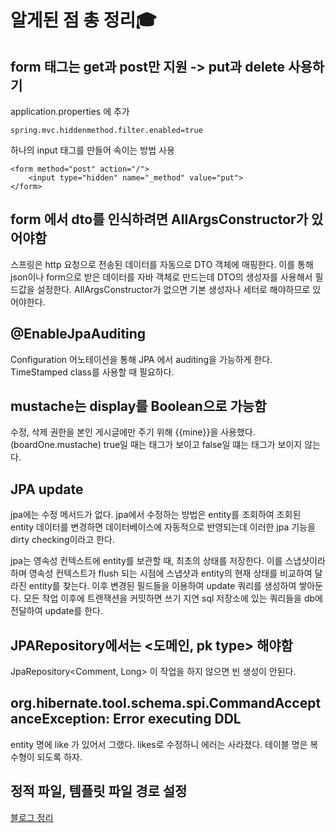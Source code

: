 # 알게된 점 총 정리🎓


## form 태그는 get과 post만 지원 -> put과 delete 사용하기
application.properties 에 추가

    spring.mvc.hiddenmethod.filter.enabled=true

하나의 input 태그를 만들어 속이는 방법 사용

    <form method="post" action="/">
        <input type="hidden" name="_method" value="put">
    </form>


## form 에서 dto를 인식하려면 AllArgsConstructor가 있어야함
스프링은 http 요청으로 전송된 데이터를 자동으로 DTO 객체에 매핑한다. 이를 통해 json이나 form으로 받은 데이터를 자바 객체로 만드는데 DTO의 생성자를 사용해서 필드값을 설정한다. AllArgsConstructor가 없으면 기본 생성자나 세터로 해야하므로 있어야한다. 


## @EnableJpaAuditing 
Configuration 어노테이션을 통해 JPA 에서 auditing을 가능하게 한다. TimeStamped class를 사용할 때 필요하다.


## mustache는 display를 Boolean으로 가능함
수정, 삭제 권한을 본인 게시글에만 주기 위해 {{mine}}을 사용했다. (boardOne.mustache) true일 때는 태그가 보이고 false일 떄는 태그가 보이지 않는다. 


## JPA update 
jpa에는 수정 메서드가 없다. jpa에서 수정하는 방법은 entity를 조회하여 조회된 entity 데이터를 변경하면 데이터베이스에 자동적으로 반영되는데 이러한 jpa 기능을 dirty checking이라고 한다. 

jpa는 영속성 컨텍스트에 entity를 보관할 때, 최초의 상태를 저장한다. 이를 스냅샷이라 하며 영속성 컨텍스트가 flush 되는 시점에 스냅샷과 entity의 현재 상태를 비교하여 달라진 entity를 찾는다. 이후 변경된 필드들을 이용하여 update 쿼리를 생성하여 쌓아둔다. 모든 작업 이후에 트랜잭션을 커밋하면 쓰기 지연 sql 저장소에 있는 쿼리들을 db에 전달하여 update를 한다. 


## JPARepository에서는 <도메인, pk type> 해야함
JpaRepository<Comment, Long> 이 작업을 하지 않으면 빈 생성이 안된다. 

## org.hibernate.tool.schema.spi.CommandAcceptanceException: Error executing DDL
entity 명에 like 가 있어서 그랬다. likes로 수정하니 에러는 사라졌다. 테이블 명은 복수형이 되도록 하자.

## 정적 파일, 템플릿 파일 경로 설정
[블로그 정리](https://p-kyung.tistory.com/85)